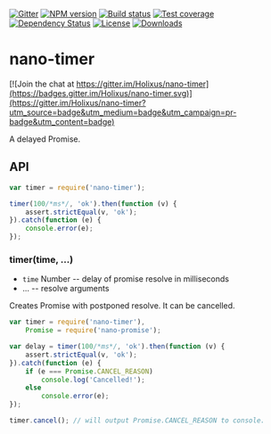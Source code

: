 [![Gitter][gitter-image]][gitter-url]
[![NPM version][npm-image]][npm-url]
[![Build status][travis-image]][travis-url]
[![Test coverage][coveralls-image]][coveralls-url]
[![Dependency Status][david-image]][david-url]
[![License][license-image]][license-url]
[![Downloads][downloads-image]][downloads-url]

# nano-timer

[![Join the chat at https://gitter.im/Holixus/nano-timer](https://badges.gitter.im/Holixus/nano-timer.svg)](https://gitter.im/Holixus/nano-timer?utm_source=badge&utm_medium=badge&utm_campaign=pr-badge&utm_content=badge)

A delayed Promise.

## API

```js
var timer = require('nano-timer');

timer(100/*ms*/, 'ok').then(function (v) {
	assert.strictEqual(v, 'ok');
}).catch(function (e) {
	console.error(e);
});
```

### timer(time, ...)

* `time` Number -- delay of promise resolve in milliseconds
* ... -- resolve arguments

Creates Promise with postponed resolve. It can be cancelled.

```js
var timer = require('nano-timer'),
    Promise = require('nano-promise');

var delay = timer(100/*ms*/, 'ok').then(function (v) {
	assert.strictEqual(v, 'ok');
}).catch(function (e) {
	if (e === Promise.CANCEL_REASON)
		console.log('Cancelled!');
	else
		console.error(e);
});

timer.cancel(); // will output Promise.CANCEL_REASON to console.
```

[bithound-image]: https://www.bithound.io/github/Holixus/nano-timer/badges/score.svg
[bithound-url]: https://www.bithound.io/github/Holixus/nano-timer

[gitter-image]: https://badges.gitter.im/Holixus/nano-timer.svg
[gitter-url]: https://gitter.im/Holixus/nano-timer

[npm-image]: https://badge.fury.io/js/nano-timer.svg
[npm-url]: https://badge.fury.io/js/nano-timer

[github-tag]: http://img.shields.io/github/tag/Holixus/nano-timer.svg
[github-url]: https://github.com/Holixus/nano-timer/tags

[travis-image]: https://travis-ci.org/Holixus/nano-timer.svg?branch=master
[travis-url]: https://travis-ci.org/Holixus/nano-timer

[coveralls-image]: https://coveralls.io/repos/github/Holixus/nano-timer/badge.svg?branch=master
[coveralls-url]: https://coveralls.io/github/Holixus/nano-timer?branch=master

[david-image]: https://david-dm.org/Holixus/nano-timer.svg
[david-url]: https://david-dm.org/Holixus/nano-timer

[license-image]: http://img.shields.io/npm/l/nano-timer.svg
[license-url]: LICENSE

[downloads-image]: http://img.shields.io/npm/dm/nano-timer.svg
[downloads-url]: https://npmjs.org/package/nano-timer
